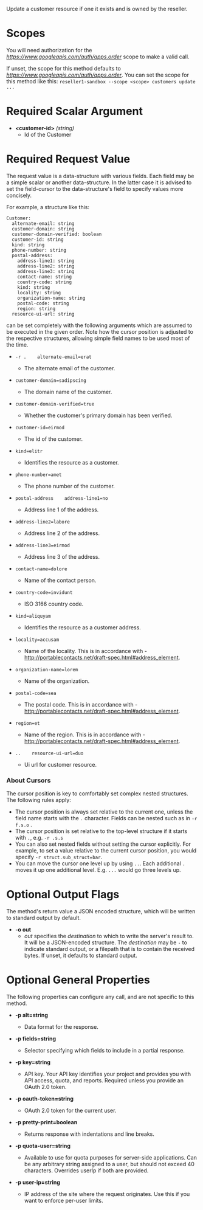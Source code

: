 Update a customer resource if one it exists and is owned by the reseller.
# Scopes

You will need authorization for the *https://www.googleapis.com/auth/apps.order* scope to make a valid call.

If unset, the scope for this method defaults to *https://www.googleapis.com/auth/apps.order*.
You can set the scope for this method like this: `reseller1-sandbox --scope <scope> customers update ...`
# Required Scalar Argument
* **&lt;customer-id&gt;** *(string)*
    - Id of the Customer
# Required Request Value

The request value is a data-structure with various fields. Each field may be a simple scalar or another data-structure.
In the latter case it is advised to set the field-cursor to the data-structure's field to specify values more concisely.

For example, a structure like this:
```
Customer:
  alternate-email: string
  customer-domain: string
  customer-domain-verified: boolean
  customer-id: string
  kind: string
  phone-number: string
  postal-address:
    address-line1: string
    address-line2: string
    address-line3: string
    contact-name: string
    country-code: string
    kind: string
    locality: string
    organization-name: string
    postal-code: string
    region: string
  resource-ui-url: string

```

can be set completely with the following arguments which are assumed to be executed in the given order. Note how the cursor position is adjusted to the respective structures, allowing simple field names to be used most of the time.

* `-r .    alternate-email=erat`
    - The alternate email of the customer.
* `customer-domain=sadipscing`
    - The domain name of the customer.
* `customer-domain-verified=true`
    - Whether the customer&#39;s primary domain has been verified.
* `customer-id=eirmod`
    - The id of the customer.
* `kind=elitr`
    - Identifies the resource as a customer.
* `phone-number=amet`
    - The phone number of the customer.
* `postal-address    address-line1=no`
    - Address line 1 of the address.
* `address-line2=labore`
    - Address line 2 of the address.
* `address-line3=eirmod`
    - Address line 3 of the address.
* `contact-name=dolore`
    - Name of the contact person.
* `country-code=invidunt`
    - ISO 3166 country code.
* `kind=aliquyam`
    - Identifies the resource as a customer address.
* `locality=accusam`
    - Name of the locality. This is in accordance with - http://portablecontacts.net/draft-spec.html#address_element.
* `organization-name=lorem`
    - Name of the organization.
* `postal-code=sea`
    - The postal code. This is in accordance with - http://portablecontacts.net/draft-spec.html#address_element.
* `region=et`
    - Name of the region. This is in accordance with - http://portablecontacts.net/draft-spec.html#address_element.

* `..    resource-ui-url=duo`
    - Ui url for customer resource.


### About Cursors

The cursor position is key to comfortably set complex nested structures. The following rules apply:

* The cursor position is always set relative to the current one, unless the field name starts with the `.` character. Fields can be nested such as in `-r f.s.o` .
* The cursor position is set relative to the top-level structure if it starts with `.`, e.g. `-r .s.s`
* You can also set nested fields without setting the cursor explicitly. For example, to set a value relative to the current cursor position, you would specify `-r struct.sub_struct=bar`.
* You can move the cursor one level up by using `..`. Each additional `.` moves it up one additional level. E.g. `...` would go three levels up.


# Optional Output Flags

The method's return value a JSON encoded structure, which will be written to standard output by default.

* **-o out**
    - *out* specifies the *destination* to which to write the server's result to.
      It will be a JSON-encoded structure.
      The *destination* may be `-` to indicate standard output, or a filepath that is to contain the received bytes.
      If unset, it defaults to standard output.
# Optional General Properties

The following properties can configure any call, and are not specific to this method.

* **-p alt=string**
    - Data format for the response.

* **-p fields=string**
    - Selector specifying which fields to include in a partial response.

* **-p key=string**
    - API key. Your API key identifies your project and provides you with API access, quota, and reports. Required unless you provide an OAuth 2.0 token.

* **-p oauth-token=string**
    - OAuth 2.0 token for the current user.

* **-p pretty-print=boolean**
    - Returns response with indentations and line breaks.

* **-p quota-user=string**
    - Available to use for quota purposes for server-side applications. Can be any arbitrary string assigned to a user, but should not exceed 40 characters. Overrides userIp if both are provided.

* **-p user-ip=string**
    - IP address of the site where the request originates. Use this if you want to enforce per-user limits.
